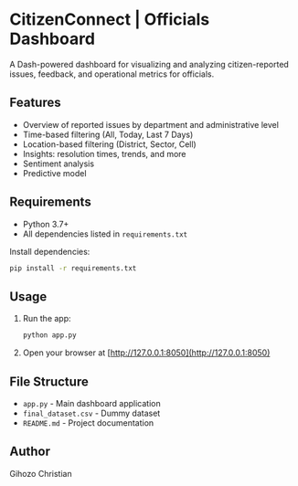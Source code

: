 # CitizenConnect | Officials Dashboard

A Dash-powered dashboard for visualizing and analyzing citizen-reported issues, feedback, and operational metrics for officials.

## Features

- Overview of reported issues by department and administrative level
- Time-based filtering (All, Today, Last 7 Days)
- Location-based filtering (District, Sector, Cell)
- Insights: resolution times, trends, and more
- Sentiment analysis 
- Predictive model 

## Requirements

- Python 3.7+
- All dependencies listed in `requirements.txt`

Install dependencies:
```bash
pip install -r requirements.txt
```

## Usage
1. Run the app:
    ```bash
    python app.py
    ```
2. Open your browser at [http://127.0.0.1:8050](http://127.0.0.1:8050)

## File Structure

- `app.py` - Main dashboard application
- `final_dataset.csv` - Dummy dataset
- `README.md` - Project documentation

## Author

Gihozo Christian
